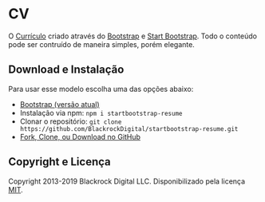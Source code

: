 # CV

O [Currículo](https://startbootstrap.com/template-overviews/resume/) criado através do [Bootstrap](http://getbootstrap.com/) e [Start Bootstrap](http://startbootstrap.com/). Todo o conteúdo pode ser contruído de maneira simples, porém elegante.

## Download e Instalação

Para usar esse modelo escolha uma das opções abaixo:
* [Bootstrap (versão atual)](https://startbootstrap.com/template-overviews/resume/)
* Instalação via npm: `npm i startbootstrap-resume`
* Clonar o repositório: `git clone https://github.com/BlackrockDigital/startbootstrap-resume.git`
* [Fork, Clone, ou Download no GitHub](https://github.com/BlackrockDigital/startbootstrap-resume)

## Copyright e Licença

Copyright 2013-2019 Blackrock Digital LLC. Disponibilizado pela licença [MIT](https://github.com/BlackrockDigital/startbootstrap-resume/blob/gh-pages/LICENSE).
